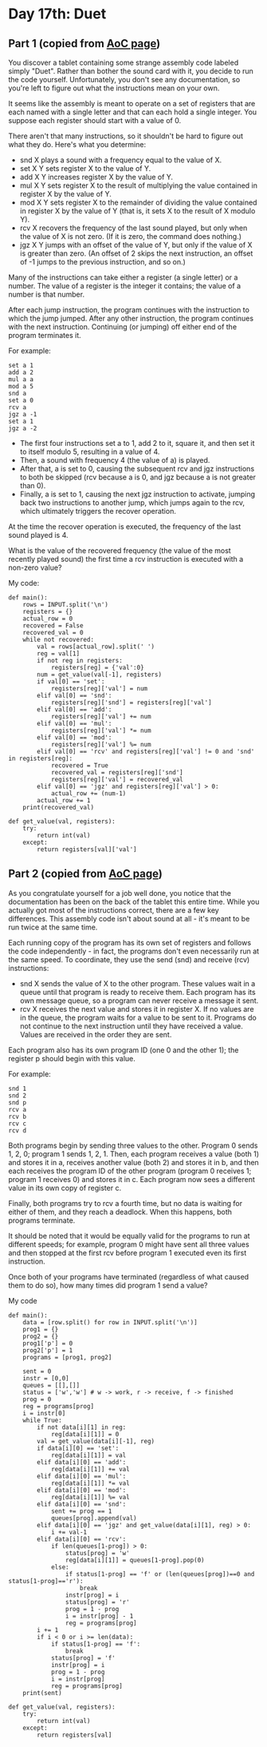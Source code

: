 # Day 17th: Duet

Part 1 (copied from [AoC page](http://adventofcode.com/2017/day/18))
------
You discover a tablet containing some strange assembly code labeled simply "Duet". Rather than bother the sound card with it, you decide to run the code yourself. Unfortunately, you don't see any documentation, so you're left to figure out what the instructions mean on your own.

It seems like the assembly is meant to operate on a set of registers that are each named with a single letter and that can each hold a single integer. You suppose each register should start with a value of 0.

There aren't that many instructions, so it shouldn't be hard to figure out what they do. Here's what you determine:

- snd X plays a sound with a frequency equal to the value of X.
- set X Y sets register X to the value of Y.
- add X Y increases register X by the value of Y.
- mul X Y sets register X to the result of multiplying the value contained in register X by the value of Y.
- mod X Y sets register X to the remainder of dividing the value contained in register X by the value of Y (that is, it sets X to the result of X modulo Y).
- rcv X recovers the frequency of the last sound played, but only when the value of X is not zero. (If it is zero, the command does nothing.)
- jgz X Y jumps with an offset of the value of Y, but only if the value of X is greater than zero. (An offset of 2 skips the next instruction, an offset of -1 jumps to the previous instruction, and so on.)

Many of the instructions can take either a register (a single letter) or a number. The value of a register is the integer it contains; the value of a number is that number.

After each jump instruction, the program continues with the instruction to which the jump jumped. After any other instruction, the program continues with the next instruction. Continuing (or jumping) off either end of the program terminates it.

For example:

    set a 1
    add a 2
    mul a a
    mod a 5
    snd a
    set a 0
    rcv a
    jgz a -1
    set a 1
    jgz a -2

- The first four instructions set a to 1, add 2 to it, square it, and then set it to itself modulo 5, resulting in a value of 4.
- Then, a sound with frequency 4 (the value of a) is played.
- After that, a is set to 0, causing the subsequent rcv and jgz instructions to both be skipped (rcv because a is 0, and jgz because a is not greater than 0).
- Finally, a is set to 1, causing the next jgz instruction to activate, jumping back two instructions to another jump, which jumps again to the rcv, which ultimately triggers the recover operation.

At the time the recover operation is executed, the frequency of the last sound played is 4.

What is the value of the recovered frequency (the value of the most recently played sound) the first time a rcv instruction is executed with a non-zero value?

My code:

    def main():
        rows = INPUT.split('\n')
        registers = {}
        actual_row = 0
        recovered = False
        recovered_val = 0
        while not recovered:
            val = rows[actual_row].split(' ')
            reg = val[1]
            if not reg in registers:
                registers[reg] = {'val':0}
            num = get_value(val[-1], registers)
            if val[0] == 'set':
                registers[reg]['val'] = num
            elif val[0] == 'snd':
                registers[reg]['snd'] = registers[reg]['val']
            elif val[0] == 'add':
                registers[reg]['val'] += num
            elif val[0] == 'mul':
                registers[reg]['val'] *= num
            elif val[0] == 'mod':
                registers[reg]['val'] %= num
            elif val[0] == 'rcv' and registers[reg]['val'] != 0 and 'snd' in registers[reg]:
                recovered = True
                recovered_val = registers[reg]['snd']
                registers[reg]['val'] = recovered_val
            elif val[0] == 'jgz' and registers[reg]['val'] > 0:
                actual_row += (num-1)
            actual_row += 1
        print(recovered_val)

    def get_value(val, registers):
        try:
            return int(val)
        except:
            return registers[val]['val']

Part 2 (copied from [AoC page](http://adventofcode.com/2017/day/18))
------
As you congratulate yourself for a job well done, you notice that the documentation has been on the back of the tablet this entire time. While you actually got most of the instructions correct, there are a few key differences. This assembly code isn't about sound at all - it's meant to be run twice at the same time.

Each running copy of the program has its own set of registers and follows the code independently - in fact, the programs don't even necessarily run at the same speed. To coordinate, they use the send (snd) and receive (rcv) instructions:

- snd X sends the value of X to the other program. These values wait in a queue until that program is ready to receive them. Each program has its own message queue, so a program can never receive a message it sent.
- rcv X receives the next value and stores it in register X. If no values are in the queue, the program waits for a value to be sent to it. Programs do not continue to the next instruction until they have received a value. Values are received in the order they are sent.

Each program also has its own program ID (one 0 and the other 1); the register p should begin with this value.

For example:

    snd 1
    snd 2
    snd p
    rcv a
    rcv b
    rcv c
    rcv d

Both programs begin by sending three values to the other. Program 0 sends 1, 2, 0; program 1 sends 1, 2, 1. Then, each program receives a value (both 1) and stores it in a, receives another value (both 2) and stores it in b, and then each receives the program ID of the other program (program 0 receives 1; program 1 receives 0) and stores it in c. Each program now sees a different value in its own copy of register c.

Finally, both programs try to rcv a fourth time, but no data is waiting for either of them, and they reach a deadlock. When this happens, both programs terminate.

It should be noted that it would be equally valid for the programs to run at different speeds; for example, program 0 might have sent all three values and then stopped at the first rcv before program 1 executed even its first instruction.

Once both of your programs have terminated (regardless of what caused them to do so), how many times did program 1 send a value?

My code

    def main():
        data = [row.split() for row in INPUT.split('\n')]
        prog1 = {}
        prog2 = {}
        prog1['p'] = 0
        prog2['p'] = 1
        programs = [prog1, prog2]

        sent = 0
        instr = [0,0]
        queues = [[],[]]
        status = ['w','w'] # w -> work, r -> receive, f -> finished
        prog = 0
        reg = programs[prog]
        i = instr[0]
        while True:
            if not data[i][1] in reg:
                reg[data[i][1]] = 0
            val = get_value(data[i][-1], reg)
            if data[i][0] == 'set':
                reg[data[i][1]] = val
            elif data[i][0] == 'add':
                reg[data[i][1]] += val
            elif data[i][0] == 'mul':
                reg[data[i][1]] *= val
            elif data[i][0] == 'mod':
                reg[data[i][1]] %= val
            elif data[i][0] == 'snd':
                sent += prog == 1
                queues[prog].append(val)
            elif data[i][0] == 'jgz' and get_value(data[i][1], reg) > 0:
                i += val-1
            elif data[i][0] == 'rcv':
                if len(queues[1-prog]) > 0:
                    status[prog] = 'w'
                    reg[data[i][1]] = queues[1-prog].pop(0)
                else:
                    if status[1-prog] == 'f' or (len(queues[prog])==0 and status[1-prog]=='r'):
                        break
                    instr[prog] = i
                    status[prog] = 'r'
                    prog = 1 - prog
                    i = instr[prog] - 1
                    reg = programs[prog]
            i += 1
            if i < 0 or i >= len(data):
                if status[1-prog] == 'f':
                    break
                status[prog] = 'f'
                instr[prog] = i
                prog = 1 - prog
                i = instr[prog]
                reg = programs[prog]
        print(sent)

    def get_value(val, registers):
        try:
            return int(val)
        except:
            return registers[val]
 